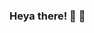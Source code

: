 ### Heya there! 👋 😬

<!--
**pat-liu/pat-liu** is a ✨ _special_ ✨ repository because its `README.md` (this file) appears on your GitHub profile.

I'm a sophomore studying computer science and statistics at the University of Pennsylvania! I'm interested in full-stack development 💻, making aesthetic applications ✨, ML and AI 🧠, and karaoke 🎤 (I sing as a Tenor in Penn's Disney A Cappella–yep, we only sing Disney songs)!

I'm an incoming SDE intern at Amazon and an incoming SWE intern at HubSpot. I'm currently working on berri 🍓 (at berri.io) with some friends to help make the current virtual experience a little better 😊. 


